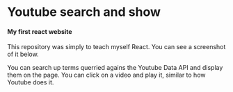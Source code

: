 # Youtube search and show
#### My first react website

This repository was simply to teach myself React. You can see a screenshot of it below.

You can search up terms querried agains the Youtube Data API and display them on the page. You can click on a video and play it, similar to how Youtube does it.

![]()